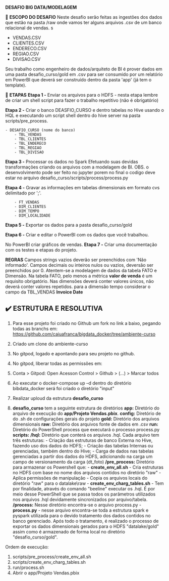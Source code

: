 **DESAFIO BIG DATA/MODELAGEM**

📌 **ESCOPO DO DESAFIO**
Neste desafio serão feitas as ingestões dos dados que estão na pasta /raw onde vamos ter alguns arquivos .csv de um banco relacional de vendas.
s
 - VENDAS.CSV
 - CLIENTES.CSV
 - ENDERECO.CSV
 - REGIAO.CSV
 - DIVISAO.CSV

Seu trabalho como engenheiro de dados/arquiteto de BI é prover dados em uma pasta desafio_curso/gold em .csv para ser consumido por um relatório em PowerBI que deverá ser construído dentro da pasta 'app' (já tem o template).

📑 **ETAPAS**
**Etapa 1 -** Enviar os arquivos para o HDFS
    - nesta etapa lembre de criar um shell script para fazer o trabalho repetitivo (não é obrigatório)

**Etapa 2 -** Criar o banco DEASFIO_CURSO e dentro tabelas no Hive usando o HQL e executando um script shell dentro do hive server na pasta scripts/pre_process.

    - DESAFIO_CURSO (nome do banco)
        - TBL_VENDAS
        - TBL_CLIENTES
        - TBL_ENDERECO
        - TBL_REGIAO
        - TBL_DIVISAO

**Etapa 3 -** Processar os dados no Spark Efetuando suas devidas transformações criando os arquivos com a modelagem de BI.
OBS. o desenvolvimento pode ser feito no jupyter porem no final o codigo deve estar no arquivo desafio_curso/scripts/process/process.py

**Etapa 4 -** Gravar as informações em tabelas dimensionais em formato cvs delimitado por ';'.

        - FT_VENDAS
        - DIM_CLIENTES
        - DIM_TEMPO
        - DIM_LOCALIDADE

**Etapa 5 -** Exportar os dados para a pasta desafio_curso/gold

**Etapa 6 -** Criar e editar o PowerBI com os dados que você trabalhou.

No PowerBI criar gráficos de vendas.
**Etapa 7 -** Criar uma documentação com os testes e etapas do projeto.

**REGRAS**
Campos strings vazios deverão ser preenchidos com 'Não informado'.
Campos decimais ou inteiros nulos ou vazios, deversão ser preenchidos por 0.
Atentem-se a modelagem de dados da tabela FATO e Dimensão.
Na tabela FATO, pelo menos a métrica <b>valor de venda</b> é um requisito obrigatório.
Nas dimensões deverá conter valores únicos, não deverá conter valores repetidos.
para a dimensão tempo considerar o campo da TBL_VENDAS <b>Invoice Date</b>

## ✔️ ESTRUTURA E RESOLUTIVA

1. Para esse projeto foi criado no Github um fork no link a baixo, pegando todas as branchs em:  https://github.com/caiuafranca/bigdata_docker/tree/ambiente-curso

2. Criado um clone do ambiente-curso 

3. No gitpod, logado e apontando para seu projeto no github.

4. No gitpod, liberar todas as permissões em:

5. Conta >  Gitpod: Open Acesson Control > Github > (...) > Marcar todos

6. Ao executar o docker-compose up –d dentro do diretório bibdata_docker será foi criado o diretório "input"

7. Realizar uploud da estrutura **desafio_curso**

8. **desafio_curso** tem a seguinte estrutura de diretórios
   **app:** Diretório do arquivo de execução do **app/Projeto Vendas.pbix**.
   **config:** Diretório de do .sh de configurações gerais do projeto
   **gold:** Diretório dos arquivos dimensionais
   **raw:** Diretório dos arquivos fonte de dados em .csv
   **run:** Diretório do PowerShell process que executará o processo process.py
   **scripts:** 
     **/hql:**  Diretório que conterá os arquivos .hql. Cada arquivo tem três estruturas:
        - Criação das estruturas de banco Externa no Hive, fazendo uso dos dados do HDFS; 
        - Criação das tabelas Internas ou gerenciadas, também dentro do Hive; 
        - Carga de dados nas tabelas gerenciadas a partir dos dados do HDFS, adicionando na carga um campo de versionamento da carga (dt_foto)
     **/pre_process:** Diretório para armazenar os Powershell que:
        - **create_env_all.sh** - Cria estruturas no HDFS com base no nome dos arquivos contidos no diretório "raw"
                                - Aplica permissões de manipulação
                                - Copia os arquivos locais do diretório "raw" para o datalake\raw 
        - **create_env_charg_tables.sh** - Tem por finalidade, através do comando "beeline" executar os .hql. É por meio desse PowerShell que se passa todos os parâmetros utilizados nos arquivos .hql devidamente sincronizados por arquivo/tabela. 
     **/process:** Nesse diretório encontra-se o arquivo process.py 
        - **process.py** - nesse arquivo encontra-se toda a estrutura spark e pyspark utilizada para o devido tratamento dos dados contidos no banco gerenciado. Após todo o tratamento, é realizado o processo de exportar os dados dimensionais gerados
     para o HDFS "datalake/gold" assim como é armazenado de forma local no diretório "desafio_curso/gold".

Ordem de execução:
1. scripts/pre_process/create_env_all.sh
2. scripts/create_env_charg_tables.sh
3. run/process.sh
4. Abrir o app/Projeto Vendas.pbix

